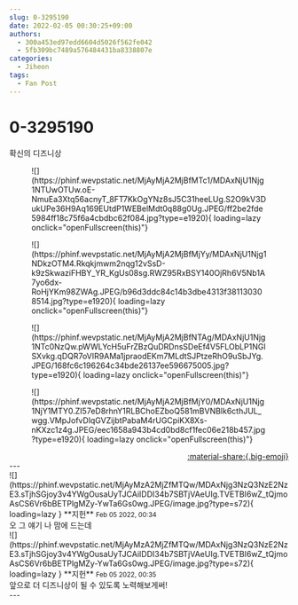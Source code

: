```yaml
---
slug: 0-3295190
date: 2022-02-05 00:30:25+09:00
authors:
  - 300a453ed97edd6604d5026f562fe042
  - 5fb309bc7489a576484431ba8338807e
categories:
  - Jiheon
tags:
  - Fan Post
---
```


# 0-3295190

<div class="post-container" markdown="1">
<div class="content-container md-sidebar__scrollwrap" markdown="1">

확신의 디즈니상
<figure markdown="1">
![](https://phinf.wevpstatic.net/MjAyMjA2MjBfMTc1/MDAxNjU1Njg1NTUwOTUw.oE-NmuEa3Xtq56acnyT_8FT7KkOgYNz8sJ5C31heeLUg.S2O9kV3DukUPe36H9Aq169EUtdP1WEBelMdt0q88g0Ug.JPEG/ff2be2fde5984ff18c75f6a4cbdbc62f084.jpg?type=e1920){ loading=lazy onclick="openFullscreen(this)"}
</figure>

<figure markdown="1">
![](https://phinf.wevpstatic.net/MjAyMjA2MjBfMjYy/MDAxNjU1Njg1NDkzOTM4.Rkqkjmwm2nqg12vSsD-k9zSkwaziFHBY_YR_KgUs08sg.RWZ95RxBSY140OjRh6V5Nb1A7yo6dx-RoHjYKm98ZWAg.JPEG/b96d3ddc84c14b3dbe4313f381130308514.jpg?type=e1920){ loading=lazy onclick="openFullscreen(this)"}
</figure>

<figure markdown="1">
![](https://phinf.wevpstatic.net/MjAyMjA2MjBfNTAg/MDAxNjU1Njg1NTc0NzQw.pWWLYcH5uFrZBzQuDRDnsSDeEf4V5FLObLP1NGlSXvkg.qDQR7oVIR9AMa1jpraodEKm7MLdtSJPtzeRhO9uSbJYg.JPEG/168fc6c196264c34bde26137ee596675005.jpg?type=e1920){ loading=lazy onclick="openFullscreen(this)"}
</figure>

<figure markdown="1">
![](https://phinf.wevpstatic.net/MjAyMjA2MjBfMjY0/MDAxNjU1Njg1NjY1MTY0.ZI57eD8rhnY1RLBChoEZboQ581mBVNBlk6cthJUL_wgg.VMpJofvDlqGVZijbtPabaM4rUGCpiKX8Xs-nKXzc1z4g.JPEG/eec1658a943b4cd0bd8cf1fec06e218b457.jpg?type=e1920){ loading=lazy onclick="openFullscreen(this)"}
</figure>


</div>
</div>

<div style="text-align: right;" markdown="1">
<a href="https://weverse.io/fromis9/fanpost/0-3295190" style="text-align: right;">:material-share:{.big-emoji}</a>
</div>
---

<div class="comments-container md-sidebar__scrollwrap" markdown="1">
<div class="comment" markdown="1">
<div class='id-container' markdown="1">
![](https://phinf.wevpstatic.net/MjAyMzA2MjZfMTQw/MDAxNjg3NzQ3NzE2NzE3.sTjhSGjoy3v4YWgOusaUyTJCAiIDDI34b7SBTjVAeUIg.TVETBI6wZ_tQjmoAsCS6Vr6bBETPlgMZy-YwTa6Gs0wg.JPEG/image.jpg?type=s72){ loading=lazy }
**<span class="artist">지헌</span>** <small>Feb 05 2022, 00:34</small><br>
</div>
<div class='comment-body' markdown="1">
오 그 얘기 나 맘에 드는데
</div>
</div>
<div class="comment" markdown="1">
<div class='id-container' markdown="1">
![](https://phinf.wevpstatic.net/MjAyMzA2MjZfMTQw/MDAxNjg3NzQ3NzE2NzE3.sTjhSGjoy3v4YWgOusaUyTJCAiIDDI34b7SBTjVAeUIg.TVETBI6wZ_tQjmoAsCS6Vr6bBETPlgMZy-YwTa6Gs0wg.JPEG/image.jpg?type=s72){ loading=lazy }
**<span class="artist">지헌</span>** <small>Feb 05 2022, 00:35</small><br>
</div>
<div class='comment-body' markdown="1">
앞으로 더 디즈니상이 될 수 있도록 노력해보게써!
</div>
</div>
</div>
---
